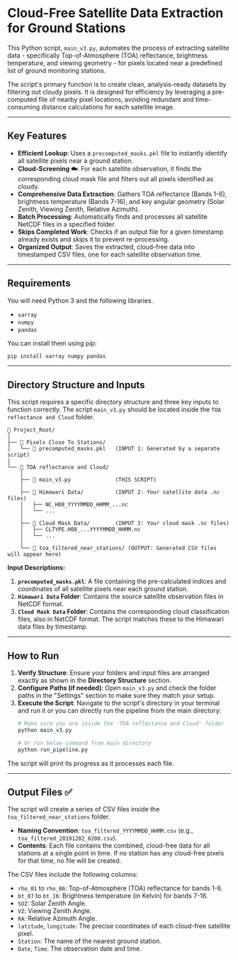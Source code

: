 # Cloud-Free Satellite Data Extraction for Ground Stations

This Python script, `main_v3.py`, automates the process of extracting satellite data - specifically Top-of-Atmosphere (TOA) reflectance, brightness temperature, and viewing geometry - for pixels located near a predefined list of ground monitoring stations.

The script's primary function is to create clean, analysis-ready datasets by filtering out cloudy pixels. It is designed for efficiency by leveraging a pre-computed file of nearby pixel locations, avoiding redundant and time-consuming distance calculations for each satellite image.

---

## Key Features

-   **Efficient Lookup**: Uses a `precomputed_masks.pkl` file to instantly identify all satellite pixels near a ground station.
-   **Cloud-Screening ☁️**: For each satellite observation, it finds the corresponding cloud mask file and filters out all pixels identified as cloudy.
-   **Comprehensive Data Extraction**: Gathers TOA reflectance (Bands 1-6), brightness temperature (Bands 7-16), and key angular geometry (Solar Zenith, Viewing Zenith, Relative Azimuth).
-   **Batch Processing**: Automatically finds and processes all satellite NetCDF files in a specified folder.
-   **Skips Completed Work**: Checks if an output file for a given timestamp already exists and skips it to prevent re-processing.
-   **Organized Output**: Saves the extracted, cloud-free data into timestamped CSV files, one for each satellite observation time.

---

## Requirements

You will need Python 3 and the following libraries.

-   `xarray`
-   `numpy`
-   `pandas`

You can install them using pip:
```bash
pip install xarray numpy pandas
```
---

## Directory Structure and Inputs

This script requires a specific directory structure and three key inputs to function correctly. The script `main_v3.py` should be located inside the `TOA reflectance and Cloud` folder.
```
📁 Project_Root/
│
├── 📁 Pixels Close To Stations/
│   └── 📜 precomputed_masks.pkl   (INPUT 1: Generated by a separate script)
│
└── 📁 TOA reflectance and Cloud/
    │
    ├── 📜 main_v3.py              (THIS SCRIPT)
    │
    ├── 📁 Himawari Data/          (INPUT 2: Your satellite data .nc files)
    │   ├── NC_H08_YYYYMMDD_HHMM_...nc
    │   └── ...
    │
    ├── 📁 Cloud Mask Data/        (INPUT 3: Your cloud mask .nc files)
    │   ├── CLTYPE.H08_...YYYYMMDD_HHMM.nc
    │   └── ...
    │
    └── 📁 toa_filtered_near_stations/ (OUTPUT: Generated CSV files will appear here)
```

**Input Descriptions:**
1.  **`precomputed_masks.pkl`**: A file containing the pre-calculated indices and coordinates of all satellite pixels near each ground station.
2.  **`Himawari Data` Folder**: Contains the source satellite observation files in NetCDF format.
3.  **`Cloud Mask Data` Folder**: Contains the corresponding cloud classification files, also in NetCDF format. The script matches these to the Himawari data files by timestamp.

---

## How to Run

1.  **Verify Structure**: Ensure your folders and input files are arranged exactly as shown in the **Directory Structure** section.
2.  **Configure Paths (if needed)**: Open `main_v3.py` and check the folder paths in the "Settings" section to make sure they match your setup.
3.  **Execute the Script**: Navigate to the script's directory in your terminal and run it or you can directly run the pipeline from the main directory:
    ```bash
    # Make sure you are inside the 'TOA reflectance and Cloud' folder
    python main_v3.py

    # Or run below command from main directory
    python run_pipeline.py
    ```
The script will print its progress as it processes each file.

---

## Output Files ✅

The script will create a series of CSV files inside the `toa_filtered_near_stations` folder.

-   **Naming Convention**: `toa_filtered_YYYYMMDD_HHMM.csv` (e.g., `toa_filtered_20191202_0200.csv`).
-   **Contents**: Each file contains the combined, cloud-free data for all stations at a single point in time. If no station has any cloud-free pixels for that time, no file will be created.

The CSV files include the following columns:
-   `rho_01` to `rho_06`: Top-of-Atmosphere (TOA) reflectance for bands 1-6.
-   `bt_07` to `bt_16`: Brightness temperature (in Kelvin) for bands 7-16.
-   `SOZ`: Solar Zenith Angle.
-   `VZ`: Viewing Zenith Angle.
-   `RA`: Relative Azimuth Angle.
-   `latitude`, `longitude`: The precise coordinates of each cloud-free satellite pixel.
-   `Station`: The name of the nearest ground station.
-   `Date`, `Time`: The observation date and time.
